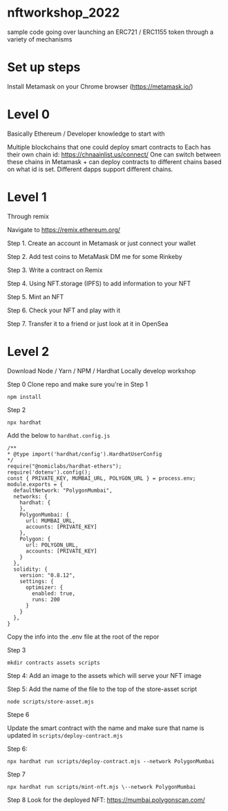 # nftworkshop_2022
sample code going over launching an ERC721 / ERC1155 token through a variety of mechanisms


# Set up steps

Install Metamask on your Chrome browser (https://metamask.io/)

# Level 0 

Basically Ethereum / Developer knowledge to start with

Multiple blockchains that one could deploy smart contracts to
Each has their own chain id: https://chnaainlist.us/connect/
One can switch between these chains in Metamask + can deploy contracts to
different chains based on what id is set. Different dapps support different chains.

# Level 1

Through remix

Navigate to https://remix.ethereum.org/

Step 1. Create an account in Metamask or just connect your wallet

Step 2. Add test coins to MetaMask
    DM me for some Rinkeby 

Step 3. Write a contract on Remix

Step 4. Using NFT.storage (IPFS) to add information to your NFT

Step 5. Mint an NFT

Step 6. Check your NFT and play with it

Step 7. Transfer it to a friend or just look at it in OpenSea

# Level 2

Download Node / Yarn / NPM / Hardhat
Locally develop workshop

Step 0 Clone repo and make sure you're in 
Step 1
```
npm install
```

Step 2 
```
npx hardhat
```

Add the below to `hardhat.config.js`
```
/**
* @type import('hardhat/config').HardhatUserConfig
*/
require("@nomiclabs/hardhat-ethers");
require('dotenv').config();
const { PRIVATE_KEY, MUMBAI_URL, POLYGON_URL } = process.env;
module.exports = {
  defaultNetwork: "PolygonMumbai",
  networks: {
    hardhat: {
    },
    PolygonMumbai: {
      url: MUMBAI_URL,
      accounts: [PRIVATE_KEY]
    },
    Polygon: {
      url: POLYGON_URL,
      accounts: [PRIVATE_KEY]
    }
  },
  solidity: {
    version: "0.8.12",
    settings: {
      optimizer: {
        enabled: true,
        runs: 200
      }
    }
  },
}
```

Copy the info into the .env file at the root of the repor

Step 3

```
mkdir contracts assets scripts
```

Step 4: Add an image to the assets which will serve your NFT image

Step 5: Add the name of the file to the top of the store-asset script
```
node scripts/store-asset.mjs
```

Stepe 6

Update the smart contract with the name and make sure that name is updated in `scripts/deploy-contract.mjs`

Step 6:
```
npx hardhat run scripts/deploy-contract.mjs --network PolygonMumbai
```

Step 7
```
npx hardhat run scripts/mint-nft.mjs \--network PolygonMumbai
```

Step 8
Look for the deployed NFT: https://mumbai.polygonscan.com/